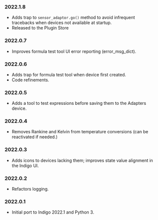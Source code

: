 ### 2022.1.8
- Adds trap to `sensor_adaptor.go()` method to avoid infrequent tracebacks when devices not available at startup.
- Released to the Plugin Store

### 2022.0.7
- Improves formula test tool UI error reporting (error_msg_dict).

### 2022.0.6
- Adds trap for formula test tool when device first created.
- Code refinements.

### 2022.0.5
- Adds a tool to test expressions before saving them to the Adapters device.

### 2022.0.4
- Removes Rankine and Kelvin from temperature conversions (can be reactivated if needed.)

### 2022.0.3
- Adds icons to devices lacking them; improves state value alignment in the Indigo UI.
 
### 2022.0.2
- Refactors logging.

### 2022.0.1
- Initial port to Indigo 2022.1 and Python 3.
